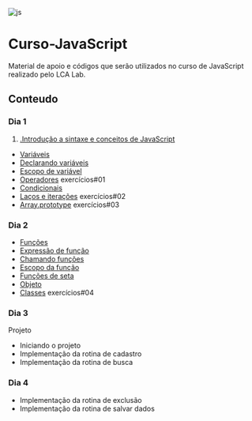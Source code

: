 ![js](https://user-images.githubusercontent.com/43214946/56856748-79420b80-6937-11e9-9b08-4e79793801b5.jpg)

# Curso-JavaScript
Material de apoio e códigos que serão utilizados no curso de JavaScript realizado pelo LCA Lab.
## Conteudo
### Dia 1
1. [.Introdução a sintaxe e conceitos de JavaScript](https://developer.mozilla.org/pt-BR/docs/Aprender/Getting_started_with_the_web/JavaScript_basico)
  * [Variáveis](https://developer.mozilla.org/pt-BR/docs/Aprender/Getting_started_with_the_web/JavaScript_basico#Vari%C3%A1veis)
  * [Declarando variáveis](https://developer.mozilla.org/pt-BR/docs/Web/JavaScript/Guide/Values,_variables,_and_literals#Declarations)
  * [Escopo de variável](https://developer.mozilla.org/pt-BR/docs/Web/JavaScript/Guide/Values,_variables,_and_literals#Variable_scope)
  * [Operadores](https://developer.mozilla.org/pt-BR/docs/Aprender/Getting_started_with_the_web/JavaScript_basico#Operadores) exercícios#01
  * [Condicionais](https://developer.mozilla.org/pt-BR/docs/Aprender/Getting_started_with_the_web/JavaScript_basico#Condicionais)
  * [Laços e iterações](https://developer.mozilla.org/pt-BR/docs/Web/JavaScript/Guide/Lacos_e_iteracoes#for_statement) exercícios#02
  * [Array.prototype](https://developer.mozilla.org/pt-BR/docs/Web/JavaScript/Reference/Global_Objects/Array/prototype#Methods)
  exercícios#03
 ### Dia 2
  * [Funções](https://developer.mozilla.org/pt-BR/docs/Web/JavaScript/Guide/Fun%C3%A7%C3%B5es#Defining_functions)
  * [Expressão de função](https://developer.mozilla.org/pt-BR/docs/Web/JavaScript/Guide/Fun%C3%A7%C3%B5es#Express%C3%A3o_de_fun%C3%A7%C3%A3o)
  * [Chamando funções](https://developer.mozilla.org/pt-BR/docs/Web/JavaScript/Guide/Fun%C3%A7%C3%B5es#Calling_functions)
  * [Escopo da função](https://developer.mozilla.org/pt-BR/docs/Web/JavaScript/Guide/Fun%C3%A7%C3%B5es#Function_scope)
  * [Funções de seta](https://developer.mozilla.org/pt-BR/docs/Web/JavaScript/Guide/Fun%C3%A7%C3%B5es#Arrow_functions)
  * [Objeto](https://developer.mozilla.org/pt-BR/docs/Web/JavaScript/Guide/Trabalhando_com_Objetos#Objetos_e_propriedades)
  * [Classes](https://developer.mozilla.org/pt-BR/docs/Web/JavaScript/Reference/Classes#Definindo_classes)
  exercícios#04
  ### Dia 3
Projeto
  * Iniciando o projeto
  * Implementação da rotina de cadastro
  * Implementação da rotina de busca
  ### Dia 4
  * Implementação da rotina de exclusão
  * Implementação da rotina de salvar dados
